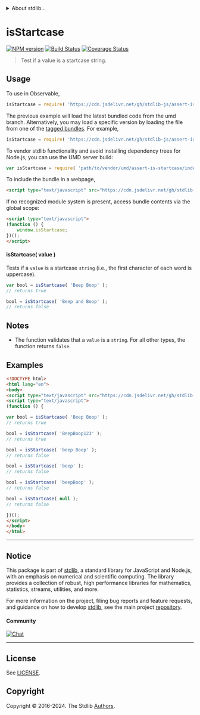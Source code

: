 <!--

@license Apache-2.0

Copyright (c) 2022 The Stdlib Authors.

Licensed under the Apache License, Version 2.0 (the "License");
you may not use this file except in compliance with the License.
You may obtain a copy of the License at

   http://www.apache.org/licenses/LICENSE-2.0

Unless required by applicable law or agreed to in writing, software
distributed under the License is distributed on an "AS IS" BASIS,
WITHOUT WARRANTIES OR CONDITIONS OF ANY KIND, either express or implied.
See the License for the specific language governing permissions and
limitations under the License.

-->


<details>
  <summary>
    About stdlib...
  </summary>
  <p>We believe in a future in which the web is a preferred environment for numerical computation. To help realize this future, we've built stdlib. stdlib is a standard library, with an emphasis on numerical and scientific computation, written in JavaScript (and C) for execution in browsers and in Node.js.</p>
  <p>The library is fully decomposable, being architected in such a way that you can swap out and mix and match APIs and functionality to cater to your exact preferences and use cases.</p>
  <p>When you use stdlib, you can be absolutely certain that you are using the most thorough, rigorous, well-written, studied, documented, tested, measured, and high-quality code out there.</p>
  <p>To join us in bringing numerical computing to the web, get started by checking us out on <a href="https://github.com/stdlib-js/stdlib">GitHub</a>, and please consider <a href="https://opencollective.com/stdlib">financially supporting stdlib</a>. We greatly appreciate your continued support!</p>
</details>

# isStartcase

[![NPM version][npm-image]][npm-url] [![Build Status][test-image]][test-url] [![Coverage Status][coverage-image]][coverage-url] <!-- [![dependencies][dependencies-image]][dependencies-url] -->

> Test if a value is a startcase string.



<section class="usage">

## Usage

To use in Observable,

```javascript
isStartcase = require( 'https://cdn.jsdelivr.net/gh/stdlib-js/assert-is-startcase@umd/browser.js' )
```
The previous example will load the latest bundled code from the umd branch. Alternatively, you may load a specific version by loading the file from one of the [tagged bundles](https://github.com/stdlib-js/assert-is-startcase/tags). For example,

```javascript
isStartcase = require( 'https://cdn.jsdelivr.net/gh/stdlib-js/assert-is-startcase@v0.2.1-umd/browser.js' )
```

To vendor stdlib functionality and avoid installing dependency trees for Node.js, you can use the UMD server build:

```javascript
var isStartcase = require( 'path/to/vendor/umd/assert-is-startcase/index.js' )
```

To include the bundle in a webpage,

```html
<script type="text/javascript" src="https://cdn.jsdelivr.net/gh/stdlib-js/assert-is-startcase@umd/browser.js"></script>
```

If no recognized module system is present, access bundle contents via the global scope:

```html
<script type="text/javascript">
(function () {
    window.isStartcase;
})();
</script>
```

#### isStartcase( value )

Tests if a `value` is a startcase `string` (i.e., the first character of each word is uppercase).

```javascript
var bool = isStartcase( 'Beep Boop' );
// returns true

bool = isStartcase( 'Beep and Boop' );
// returns false
```

</section>

<!-- /.usage -->

<section class="notes">

## Notes

-   The function validates that a `value` is a `string`. For all other types, the function returns `false`.

</section>

<!-- /.notes -->

<section class="examples">

## Examples

<!-- eslint no-undef: "error" -->

```html
<!DOCTYPE html>
<html lang="en">
<body>
<script type="text/javascript" src="https://cdn.jsdelivr.net/gh/stdlib-js/assert-is-startcase@umd/browser.js"></script>
<script type="text/javascript">
(function () {

var bool = isStartcase( 'Beep Boop' );
// returns true

bool = isStartcase( 'BeepBoop123' );
// returns true

bool = isStartcase( 'beep Boop' );
// returns false

bool = isStartcase( 'beep' );
// returns false

bool = isStartcase( 'beepBoop' );
// returns false

bool = isStartcase( null );
// returns false

})();
</script>
</body>
</html>
```

</section>

<!-- /.examples -->



<!-- Section for related `stdlib` packages. Do not manually edit this section, as it is automatically populated. -->

<section class="related">

<!-- /.related -->

<!-- Section for all links. Make sure to keep an empty line after the `section` element and another before the `/section` close. -->


<section class="main-repo" >

* * *

## Notice

This package is part of [stdlib][stdlib], a standard library for JavaScript and Node.js, with an emphasis on numerical and scientific computing. The library provides a collection of robust, high performance libraries for mathematics, statistics, streams, utilities, and more.

For more information on the project, filing bug reports and feature requests, and guidance on how to develop [stdlib][stdlib], see the main project [repository][stdlib].

#### Community

[![Chat][chat-image]][chat-url]

---

## License

See [LICENSE][stdlib-license].


## Copyright

Copyright &copy; 2016-2024. The Stdlib [Authors][stdlib-authors].

</section>

<!-- /.stdlib -->

<!-- Section for all links. Make sure to keep an empty line after the `section` element and another before the `/section` close. -->

<section class="links">

[npm-image]: http://img.shields.io/npm/v/@stdlib/assert-is-startcase.svg
[npm-url]: https://npmjs.org/package/@stdlib/assert-is-startcase

[test-image]: https://github.com/stdlib-js/assert-is-startcase/actions/workflows/test.yml/badge.svg?branch=v0.2.1
[test-url]: https://github.com/stdlib-js/assert-is-startcase/actions/workflows/test.yml?query=branch:v0.2.1

[coverage-image]: https://img.shields.io/codecov/c/github/stdlib-js/assert-is-startcase/main.svg
[coverage-url]: https://codecov.io/github/stdlib-js/assert-is-startcase?branch=main

<!--

[dependencies-image]: https://img.shields.io/david/stdlib-js/assert-is-startcase.svg
[dependencies-url]: https://david-dm.org/stdlib-js/assert-is-startcase/main

-->

[chat-image]: https://img.shields.io/gitter/room/stdlib-js/stdlib.svg
[chat-url]: https://app.gitter.im/#/room/#stdlib-js_stdlib:gitter.im

[stdlib]: https://github.com/stdlib-js/stdlib

[stdlib-authors]: https://github.com/stdlib-js/stdlib/graphs/contributors

[cli-section]: https://github.com/stdlib-js/assert-is-startcase#cli
[cli-url]: https://github.com/stdlib-js/assert-is-startcase/tree/cli
[@stdlib/assert-is-startcase]: https://github.com/stdlib-js/assert-is-startcase/tree/main

[umd]: https://github.com/umdjs/umd
[es-module]: https://developer.mozilla.org/en-US/docs/Web/JavaScript/Guide/Modules

[deno-url]: https://github.com/stdlib-js/assert-is-startcase/tree/deno
[deno-readme]: https://github.com/stdlib-js/assert-is-startcase/blob/deno/README.md
[umd-url]: https://github.com/stdlib-js/assert-is-startcase/tree/umd
[umd-readme]: https://github.com/stdlib-js/assert-is-startcase/blob/umd/README.md
[esm-url]: https://github.com/stdlib-js/assert-is-startcase/tree/esm
[esm-readme]: https://github.com/stdlib-js/assert-is-startcase/blob/esm/README.md
[branches-url]: https://github.com/stdlib-js/assert-is-startcase/blob/main/branches.md

[stdlib-license]: https://raw.githubusercontent.com/stdlib-js/assert-is-startcase/main/LICENSE

[standard-streams]: https://en.wikipedia.org/wiki/Standard_streams

[mdn-regexp]: https://developer.mozilla.org/en-US/docs/Web/JavaScript/Guide/Regular_Expressions

<!-- <related-links> -->

<!-- </related-links> -->

</section>

<!-- /.links -->

